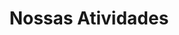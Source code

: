 ---
title: "Nossas Atividades"
description: "Conheça as nossas principais atividades e iniciativas desenvolvidas ao longo dos anos."
projects:
  - title: "Seminários Científicos"
    description: "Série de apresentações mensais onde Petianos e convidados compartilham pesquisas e conhecimentos com a comunidade acadêmica."
    category: "Formação Acadêmica"
    tags: ["Comunicação Científica", "Palestras", "Consultorias", "Pesquisa Científica"]
    image: "/images/atividades/seminarios-cientificos.jpeg"
    icon: "fa fa-chalkboard-teacher"
    featured: true
    link: "/atividades/seminarios-cientificos"

  - title: "Confecção de Material PET"
    description: "Produção de conteúdos digitais para website e redes sociais"
    category: "Divulgação Científica"
    tags: ["Design Gráfico", "Desenvolvimento de Sites", "Mídias Sociais", "Divulgação Científica"]
    image: "/images/atividades/confeccao-material-pet.png"
    icon: "fas fa-pencil-alt"
    featured: true
    link: "/atividades/confeccao-material"
    
  - title: "Consultoria Estatística"
    description: "Assessoria em análise de dados para projetos de pesquisa interdisciplinares da UFPR"
    category: "Pesquisa Aplicada"
    tags: ["Análise de Dados", "Modelos Estatísticos", "Orientação Científica", "Atividade Interdiciplinar", "Desenvolver Projetos"]
    image: "/images/atividades/2.png"
    icon: "fas fa-chart-line"
    featured: true
    link: "/atividades/consultoria-estatistica"

  - title: "Sistema de Acompanhamento"
    description: "Plataforma interna para gestão integrada das atividades do grupo"
    category: "Gestão Interna"
    tags: ["Gestão de Tarefas", "Ferramentas Colaborativas"]
    image: "/images/atividades/2.png"
    icon: "fas fa-tasks"
    link: "/atividades/acompanhamento"

  - title: "Aulas de Revisão PET"
    description: "Programa de reforço acadêmico para disciplinas básicas de estatística ministrado por Petianos veteranos"
    category: "Ensino"
    tags: ["Didática", "Monitoria", "Estatística Básica", "Aulas de Revisão"]
    image: "/images/atividades/2.png"
    icon: "fas fa-chalkboard-teacher"
    link: "/atividades/aulas-revisao"

  - title: "Organização e Co-Organização de Eventos Científicos"
    description: "Organização do Encontro de Data Science e Dia do Estatístico em parceria com o Departamento"
    category: "Extensão"
    tags: ["Gestão de Eventos", "Divulgação Científica"]
    image: "/images/atividades/eventos-cientificos.jpeg"
    icon: "fas fa-calendar-check"
    link: "/atividades/eventos-cientificos"

  - title: "Feira de Cursos UFPR"
    description: "Divulgação do curso de Estatística com estande interativo para estudantes do Ensino Médio"
    category: "Extensão"
    tags: ["Apresentação Curso", "Recrutamento", "Calouros", "Feira de Cursos e Profissões"]
    image: "/images/atividades/2.png"
    icon: "fas fa-users"
    link: "/atividades/feira-de-cursos-e-profissoes"

  - title: "Pesquisa Científica Individual"
    description: "Desenvolvimento de pesquisa acadêmica pelo Petiano, para estimular e expandir conhecimentos em pesquisa científica e senso crítico do aluno"
    category: "Pesquisa"
    tags: ["Pesquisa Científica", "Senso Crítico Acadêmico", "Atividades Acadêmicas", "Interdiciplinar"]
    image: "/images/atividades/2.png"
    icon: "fas fa-users"
    link: "/atividades/pesquisa-cientifica-individual"    

  - title: "Participação de Congressos Científicos"
    description: "Os Petianos ao desenvolverem pesquisas acadêmicas, podem apresentá-las em congressos acadêmicos."
    category: "Extensão"
    tags: ["Pesquisa Científica", "Atividades Acadêmicas", "Congresso Científico", "Desenvolvimento Acadêmico e Profissional"]
    image: "/images/atividades/2.png"
    icon: "fas fa-users"
    link: "/atividades/participacao-congressos-cientificos"      

  - title: "Minicursos"
    description: "Alunos do PET oferecem minicursos sobre a utilização de ferramentas para análise de dados, e desenvolvimento voltados para a área da Estatística e Ciência de Dados"
    category: "Ensino"
    tags: ["Desenvolvimento", "Ferramentas de Desenvolvimento", "Minicursos", "Gratuítos", "Análise de Dados"]
    image: "/images/atividades/2.png"
    icon: "fas fa-users"
    link: "/atividades/minicursos"
    
  - title: "Semana Acadêmica"
    description: "A Semana Acadêmica configura-se como uma atividade de extensão, conduzida majoritariamente por meio
de palestras, minicursos e mesas redondas"
    category: "Extensão"
    tags: ["Extensão", "Palestras", "Minicursos", "Mesa Redonda", "Formação Profissional Científica"]
    image: "/images/atividades/2.png"
    icon: "fas fa-users"
    link: "/atividades/semana-academica"
        
  - title: "PET Branding"
    description: "Gerenciar e melhorar a marca PET Estatística UFPR em redes sociais e com o público acadêmico"
    category: "Divulgação"
    tags: ["Gestão de Marca", "Marketing Digital", "Identidade Visual", "Branding"]
    image: "/images/atividades/2.png"
    icon: "fas fa-users"
    link: "/atividades/pet-branding"    
    
  - title: "Processo Seletivo"
    description: "Processo seletivo PET"
    category: "Divulgação"
    tags: ["Processo Seletivo", "Captação de Alunos", "Divulgação"]
    image: "/images/atividades/2.png"
    icon: "fas fa-users"
    link: "/atividades/processo-seletivo"

  - title: "Avaliação Interna"
    description: "Feedback realizado para cada petiano, sobre coisas boas e que podem melhorar, na visão da equipe do PET"
    category: "Crescimento Pessoal"
    tags: ["Avaliação Interna", "Avaliação 360", "Crescimento Pessoal", "Feedback", "Melhora no Trabalho em Equipe"]
    image: "/images/atividades/2.png"
    icon: "fas fa-users"
    link: "/atividades/avaliacao-interna"
    
  - title: "Aula Inaugural"
    description: "Primeira aula do ano aos calouros do curso, proomovendo informações de como funciona o curso e a Universidade, além de dicas de estudo e materiais"
    category: "Divulgação"
    tags: ["Orientação", "Informações sobre o Curso", "Calouros", "Apresentação da Universidade", "Dicas de Estudo", "Divulgação"]
    image: "/images/atividades/2.png"
    icon: "fas fa-users"
    link: "/atividades/aula-inaugural"
    
  - title: "PET Estatística na Web"
    description: "Atualização e aprimoramento do site e das redes sociais do PET Estatística, com a finalidade de dar maior visibilidade aos projetos, cursos e eventos promovidos pelo grupo"
    category: "Divulgação"
    tags: ["Redes Sociais", "Vídeos", "Divulgação", "Público Externo", "Visibilidade"]
    image: "/images/atividades/2.png"
    icon: "fas fa-users"
    link: "/atividades/pet-estatistica-na-web"    
    
  - title: "Sistema de Avaliação do curso de Estatística UFPR"
    description: "Desenvolvimento de um sistema de Avaliação do curso de Estatística da UFPR, que venha ser usado pelo colegiado para avaliar o curso continuamente"
    category: "Pesquisa"
    tags: ["Sistema Online", "Desenvolvimento", "Avaliação", "Público Interno", "Pesquisa"]
    image: "/images/atividades/2.png"
    icon: "fas fa-users"
    link: "/atividades/sistema-avaliacao-curso-estatistica-ufpr"  
    
  - title: "Organização e Participação nas reuniões do InterPET"
    description: "A organização e participação nas reuniões do InterPET representam uma oportunidade única para fortalecer a interação entre grupos PET de diferentes áreas do conhecimento, promovendo o intercâmbio de experiências e boas práticas."
    category: "Divulgação"
    tags: ["Divulgação", "Interpet", "Evento Acadêmico", "Pesquisa"]
    image: "/images/atividades/2.png"
    icon: "fas fa-users"
    link: "/atividades/organizacao-participacao-interpet"  
---